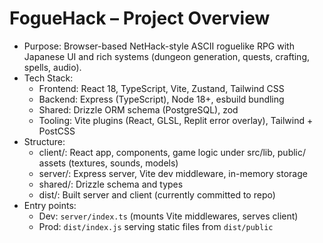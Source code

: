 # FogueHack – Project Overview

- Purpose: Browser-based NetHack-style ASCII roguelike RPG with Japanese UI and rich systems (dungeon generation, quests, crafting, spells, audio).
- Tech Stack:
  - Frontend: React 18, TypeScript, Vite, Zustand, Tailwind CSS
  - Backend: Express (TypeScript), Node 18+, esbuild bundling
  - Shared: Drizzle ORM schema (PostgreSQL), zod
  - Tooling: Vite plugins (React, GLSL, Replit error overlay), Tailwind + PostCSS
- Structure:
  - client/: React app, components, game logic under src/lib, public/ assets (textures, sounds, models)
  - server/: Express server, Vite dev middleware, in-memory storage
  - shared/: Drizzle schema and types
  - dist/: Built server and client (currently committed to repo)
- Entry points:
  - Dev: `server/index.ts` (mounts Vite middlewares, serves client)
  - Prod: `dist/index.js` serving static files from `dist/public`
